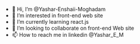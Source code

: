 - 👋 Hi, I’m @Yashar-Enshaii-Moghadam
- 👀 I’m interested in front-end web site
- 🌱 I’m currently learning react.js
- 💞️ I’m looking to collaborate on front-end Web site
- 📫 How to reach me in linkedin @Yashar_E_M

<!---
Yashar-Enshaii-Moghadam/Yashar-Enshaii-Moghadam is a ✨ special ✨ repository because its `README.md` (this file) appears on your GitHub profile.
You can click the Preview link to take a look at your changes.
--->
